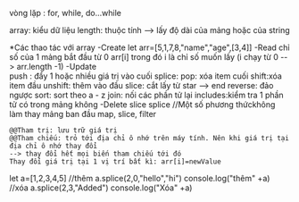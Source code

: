 vòng lặp : for, while, do...while

array: kiểu dữ liệu
length: thuộc tính --> lấy độ dài của mảng hoặc của string

*Các thao tác với array
-Create
    let arr=[5,1,7,8,"name","age",[3,4]]
-Read
    chỉ số của 1 mảng bắt đầu từ 0
    arr[i] trong đó i là chỉ số muốn lấy (i chạy từ 0 --> arr.length -1)
-Update     
    push : đẩy 1 hoặc nhiều giá trị vào cuối
    splice: 
    pop: xóa item cuối
    shift:xóa item đầu
    unshift: thêm vào đầu
    slice: cắt lấy từ star --> end
    reverse: đảo ngược
    sort: sort theo a - z
    join: nối các phần tử lại 
    includes:kiểm tra 1 phần tử có trong mảng không
-Delete
    slice
    splice
//Một số phương thứckhông làm thay mảng ban đầu
    map, slice, filter

    @@Tham trị: lưu trữ giá trị
    @@Tham chiếu: trỏ tới địa chỉ ô nhớ trên máy tính. Nên khi giá trị tại địa chỉ ô nhớ thay đổi 
    --> thay đổi hết mọi biến tham chiếu tới đó
    Thay đổi giá trị tại 1 vị trí bất kì: arr[i]=newValue

let a=[1,2,3,4,5]
//thêm
a.splice(2,0,"hello","hi")
console.log("thêm" +a)
//xóa
a.splice(2,3,"Added")
console.log("Xóa" +a)
